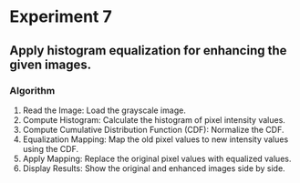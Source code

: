 # Experiment 7
## Apply histogram equalization for enhancing the given images.
### Algorithm
1. Read the Image: Load the grayscale image.
2. Compute Histogram: Calculate the histogram of pixel intensity values.
3. Compute Cumulative Distribution Function (CDF): Normalize the CDF.
4. Equalization Mapping: Map the old pixel values to new intensity values using the CDF.
5. Apply Mapping: Replace the original pixel values with equalized values.
6. Display Results: Show the original and enhanced images side by side.